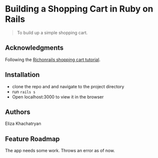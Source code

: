 # Building a Shopping Cart in Ruby on Rails

> To build up a simple shopping cart.

## Acknowledgments

Following the [Richonrails shopping cart tutorial](https://richonrails.com/articles/building-a-shopping-cart-in-ruby-on-rails).

## Installation

- clone the repo and and navigate to the project directory
- run `rails s`	
- Open localhost:3000 to view it in the browser

## Authors

Eliza Khachatryan

## Feature Roadmap

The app needs some work. Throws an error as of now. 


